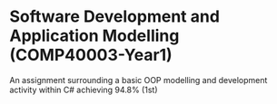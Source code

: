 # Software Development and Application Modelling (COMP40003-Year1)

An assignment surrounding a basic OOP modelling and development activity within C# achieving 94.8% (1st)
